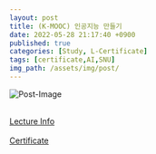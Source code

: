```yaml
---
layout: post
title: (K-MOOC) 인공지능 만들기
date: 2022-05-28 21:17:40 +0900
published: true
categories: [Study, L-Certificate]
tags: [certificate,AI,SNU]
img_path: /assets/img/post/
---
```


![Post-Image](CERTIFICATE-AI.png)
<br><br>

[Lecture Info](http://www.kmooc.kr/courses/course-v1:SNUk+SNU056.020k+2022_S1/course/)
<br><br>
[Certificate](http://www.kmooc.kr/certificates/60d0fa5f5ae944f5861a61efbafea9e8)